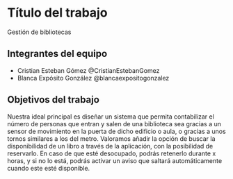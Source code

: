 # Título del trabajo

Gestión de bibliotecas

## Integrantes del equipo

- Cristian Esteban Gómez @CristianEstebanGomez
- Blanca Expósito González @blancaexpositogonzalez

## Objetivos del trabajo

Nuestra ideal principal es diseñar un sistema que permita contabilizar el número de personas que entran y salen de una biblioteca sea gracias a un sensor de movimiento en la puerta de dicho edificio o aula, o gracias a unos tornos similares a los del metro. 
Valoramos añadir la opción de buscar la disponibilidad de un libro a través de la aplicación, con la posibilidad de reservarlo. En caso de que esté desocupado, podrás retenerlo durante x horas, y si no lo está, podrás activar un aviso que saltará automáticamente cuando este esté disponible.
